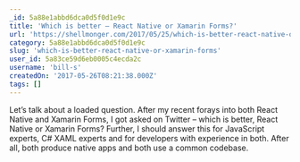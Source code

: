 ```yaml
---
_id: 5a88e1abbd6dca0d5f0d1e9c
title: 'Which is better – React Native or Xamarin Forms?'
url: 'https://shellmonger.com/2017/05/25/which-is-better-react-native-or-xamarin-forms/'
category: 5a88e1abbd6dca0d5f0d1e9c
slug: 'which-is-better-react-native-or-xamarin-forms'
user_id: 5a83ce59d6eb0005c4ecda2c
username: 'bill-s'
createdOn: '2017-05-26T08:21:38.000Z'
tags: []
---
```


Let’s talk about a loaded question.  After my recent forays into both React Native and Xamarin Forms, I got asked on Twitter – which is better, React Native or Xamarin Forms?  Further, I should answer this for JavaScript experts, C# XAML experts and for developers with experience in both.  After all, both produce native apps and both use a common codebase.
